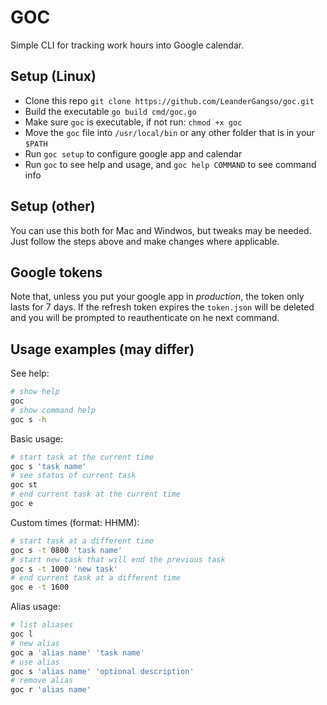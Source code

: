 # GOC

Simple CLI for tracking work hours into Google calendar.

## Setup (Linux)

- Clone this repo `git clone https://github.com/LeanderGangso/goc.git`
- Build the executable `go build cmd/goc.go`
- Make sure `goc` is executable, if not run: `chmod +x goc`
- Move the `goc` file into `/usr/local/bin` or any other folder that is in your `$PATH`
- Run `goc setup` to configure google app and calendar
- Run `goc` to see help and usage, and `goc help COMMAND` to see command info

## Setup (other)

You can use this both for Mac and Windwos, but tweaks may be needed.
Just follow the steps above and make changes where applicable.

## Google tokens

Note that, unless you put your google app in *production*, the token only lasts for 7 days.
If the refresh token expires the `token.json` will be deleted and you will be prompted to reauthenticate on he next command.

## Usage examples (may differ)

See help:
```bash
# show help
goc
# show command help
goc s -h
```

Basic usage:
```bash
# start task at the current time
goc s 'task name'
# see status of current task
goc st
# end current task at the current time
goc e
```

Custom times (format: HHMM):
```bash
# start task at a different time
goc s -t 0800 'task name'
# start new task that will end the previous task
goc s -t 1000 'new task'
# end current task at a different time
goc e -t 1600
```

Alias usage:
```bash
# list aliases
goc l
# new alias
goc a 'alias name' 'task name'
# use alias
goc s 'alias name' 'optional description'
# remove alias
goc r 'alias name'
```